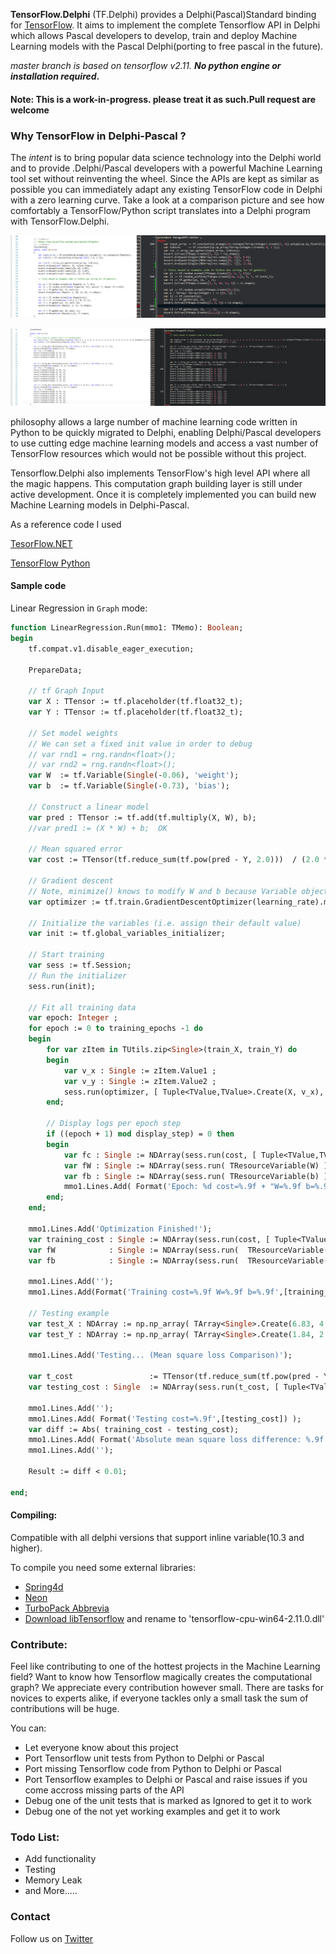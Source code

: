 **TensorFlow.Delphi** (TF.Delphi) provides a Delphi(Pascal)Standard binding for [TensorFlow](https://www.tensorflow.org/). It aims to implement the complete Tensorflow API in Delphi which allows Pascal developers to develop, train and deploy Machine Learning models with the Pascal Delphi(porting to free pascal in the future).

*master branch is based on tensorflow v2.11.* ***No python engine or installation required*.**



#### Note: This is a work-in-progress. please treat it as such.Pull request are welcome

### Why TensorFlow in Delphi-Pascal ?

The *intent* is to bring popular data science technology into the Delphi world and to provide .Delphi/Pascal developers with a powerful Machine Learning tool set without reinventing the wheel. Since the APIs are kept as similar as possible you can immediately adapt any existing TensorFlow code in Delphi with a zero learning curve. Take a look at a comparison picture and see how comfortably a TensorFlow/Python script translates into a Delphi program with TensorFlow.Delphi.

![csharp vs pacal](https://github.com/Pigrecos/TensorFlow.Delphi/blob/main/src/lib/img/Gather.png)

![](https://github.com/Pigrecos/TensorFlow.Delphi/blob/main/src/lib/img/Slice.png)

philosophy allows a large number of machine learning code written in Python to be quickly migrated to Delphi, enabling Delphi/Pascal developers to use cutting edge machine learning models and access a vast number of TensorFlow resources which would not be possible without this project.

Tensorflow.Delphi also implements TensorFlow's high level API where all the magic happens. This computation graph building layer is still under active development. Once it is completely implemented you can build new Machine Learning models in Delphi-Pascal.

As a reference code I used 

[TesorFlow.NET](https://github.com/SciSharp/TensorFlow.NET)

[TensorFlow Python](https://github.com/tensorflow/tensorflow/tree/master/tensorflow/python)

#### Sample code



Linear Regression in `Graph` mode:

```pascal
function LinearRegression.Run(mmo1: TMemo): Boolean;
begin
    tf.compat.v1.disable_eager_execution;

    PrepareData;

    // tf Graph Input
    var X : TTensor := tf.placeholder(tf.float32_t);
    var Y : TTensor := tf.placeholder(tf.float32_t);

    // Set model weights
    // We can set a fixed init value in order to debug
    // var rnd1 = rng.randn<float>();
    // var rnd2 = rng.randn<float>();
    var W  := tf.Variable(Single(-0.06), 'weight');
    var b  := tf.Variable(Single(-0.73), 'bias');

    // Construct a linear model
    var pred : TTensor := tf.add(tf.multiply(X, W), b);
    //var pred1 := (X * W) + b;  OK

    // Mean squared error
    var cost := TTensor(tf.reduce_sum(tf.pow(pred - Y, 2.0)))  / (2.0 * n_samples) ;

    // Gradient descent
    // Note, minimize() knows to modify W and b because Variable objects are trainable=True by default
    var optimizer := tf.train.GradientDescentOptimizer(learning_rate).minimize(cost);

    // Initialize the variables (i.e. assign their default value)
    var init := tf.global_variables_initializer;

    // Start training
    var sess := tf.Session;
    // Run the initializer
    sess.run(init);

    // Fit all training data
    var epoch: Integer ;
    for epoch := 0 to training_epochs -1 do
    begin
        for var zItem in TUtils.zip<Single>(train_X, train_Y) do
        begin
            var v_x : Single := zItem.Value1 ;
            var v_y : Single := zItem.Value2 ;
            sess.run(optimizer, [ Tuple<TValue,TValue>.Create(X, v_x), Tuple<TValue,TValue>.Create(Y, v_y) ]);
        end;

        // Display logs per epoch step
        if ((epoch + 1) mod display_step) = 0 then
        begin
            var fc : Single := NDArray(sess.run(cost, [ Tuple<TValue,TValue>.Create(X, train_X), Tuple<TValue,TValue>.Create(Y, train_Y) ]));
            var fW : Single := NDArray(sess.run( TResourceVariable(W) ));
            var fb : Single := NDArray(sess.run( TResourceVariable(b) ));
            mmo1.Lines.Add( Format('Epoch: %d cost=%.9f + "W=%.9f b=%.9f"',[epoch + 1,fc, fW,fb]) );
        end;
    end;

    mmo1.Lines.Add('Optimization Finished!');
    var training_cost : Single := NDArray(sess.run(cost, [ Tuple<TValue,TValue>.Create(X, train_X), Tuple<TValue,TValue>.Create(Y, train_Y) ]));
    var fW            : Single := NDArray(sess.run(  TResourceVariable(W) ));
    var fb            : Single := NDArray(sess.run(  TResourceVariable(b) ));

    mmo1.Lines.Add('');
    mmo1.Lines.Add(Format('Training cost=%.9f W=%.9f b=%.9f',[training_cost, fW, fb]));

    // Testing example
    var test_X : NDArray := np.np_array( TArray<Single>.Create(6.83, 4.668, 8.9, 7.91, 5.7, 8.7, 3.1, 2.1) );
    var test_Y : NDArray := np.np_array( TArray<Single>.Create(1.84, 2.273, 3.2, 2.831, 2.92, 3.24, 1.35, 1.03) );

    mmo1.Lines.Add('Testing... (Mean square loss Comparison)');

    var t_cost                 := TTensor(tf.reduce_sum(tf.pow(pred - Y, 2.0)))  / (2.0 * test_X.shape[0]) ;
    var testing_cost : Single  := NDArray(sess.run(t_cost, [ Tuple<TValue,TValue>.Create(X, test_X), Tuple<TValue,TValue>.Create(Y, test_Y) ]));

    mmo1.Lines.Add('');
    mmo1.Lines.Add( Format('Testing cost=%.9f',[testing_cost]) );
    var diff := Abs( training_cost - testing_cost);
    mmo1.Lines.Add( Format('Absolute mean square loss difference: %.9f',[diff]) );
    mmo1.Lines.Add('');

    Result := diff < 0.01;

end;
```

#### Compiling:

Compatible with all delphi versions that support inline variable(10.3 and higher).

To compile you need some external libraries:

-  [Spring4d](https://bitbucket.org/sglienke/spring4d/src/master/) 
-  [Neon](https://github.com/paolo-rossi/delphi-neon) 
-  [TurboPack Abbrevia](https://github.com/TurboPack/Abbrevia) 
-  [Download libTensorflow](https://www.tensorflow.org/install/lang_c?hl=en) and rename to 'tensorflow-cpu-win64-2.11.0.dll'

### Contribute:

Feel like contributing to one of the hottest projects in the Machine Learning field? Want to know how Tensorflow magically creates the computational graph? We appreciate every contribution however small. There are tasks for novices to experts alike, if everyone tackles only a small task the sum of contributions will be huge.

You can:
* Let everyone know about this project
* Port Tensorflow unit tests from Python to Delphi or Pascal
* Port missing Tensorflow code from Python to  Delphi or Pascal
* Port Tensorflow examples to Delphi or Pascal and raise issues if you come accross missing parts of the API
* Debug one of the unit tests that is marked as Ignored to get it to work
* Debug one of the not yet working examples and get it to work

### Todo List:

- Add functionality
- Testing
- Memory Leak
- and More..... 

### Contact

Follow us on [Twitter](https://twitter.com/Marte0016)

